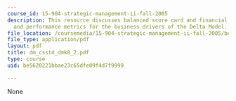 ```yaml
---
course_id: 15-904-strategic-management-ii-fall-2005
description: This resource discusses balanced score card and financial evaluation,
  and performance metrics for the business drivers of the Delta Model.
file_location: /coursemedia/15-904-strategic-management-ii-fall-2005/be5620221bbae23c65dfe09f4d7f9999_dm_csstd_dmk8_2.pdf
file_type: application/pdf
layout: pdf
title: dm_csstd_dmk8_2.pdf
type: course
uid: be5620221bbae23c65dfe09f4d7f9999

---
```

None